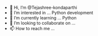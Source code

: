 - 👋 Hi, I’m @Tejashree-kondaparthi
- 👀 I’m interested in ... Python development
- 🌱 I’m currently learning ... Python
- 💞️ I’m looking to collaborate on ... 
- 📫 How to reach me ...

<!---
Tejashree-kondaparthi/Tejashree-kondaparthi is a ✨ special ✨ repository because its `README.md` (this file) appears on your GitHub profile.
You can click the Preview link to take a look at your changes.
--->
